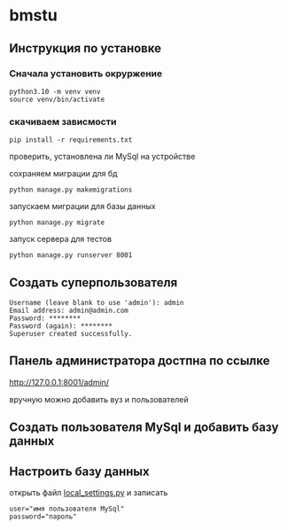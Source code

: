# bmstu

## Инструкция по установке 

### Сначала установить окруржение

```
python3.10 -m venv venv
source venv/bin/activate
```

### скачиваем зависмости

```
pip install -r requirements.txt

```
проверить, установлена ли MySql на устройстве

сохраняем миграции для бд

```
python manage.py makemigrations
```

запускаем миграции для базы данных

```
python manage.py migrate
```

запуск сервера для тестов

```
python manage.py runserver 8001
```


## Cоздать суперпользователя

```
Username (leave blank to use 'admin'): admin
Email address: admin@admin.com
Password: ********
Password (again): ********
Superuser created successfully.
```


## Панель администратора достпна по ссылке
http://127.0.0.1:8001/admin/

вручную можно добавить вуз и пользователей


## Cоздать пользователя MySql и добавить базу данных 


## Настроить базу данных

открыть файл [local_settings.py](local_settings.py) и записать 
```
user="имя пользователя MySql"
password="пароль"
```


